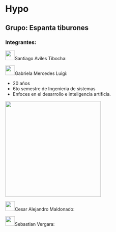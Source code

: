 # Hypo


## Grupo: Espanta tiburones

### Integrantes:

<img src="https://media.giphy.com/media/WUlplcMpOCEmTGBtBW/giphy.gif" width="30">Santiago Aviles Tibocha:

<img src="https://media.giphy.com/media/WUlplcMpOCEmTGBtBW/giphy.gif" width="30">Gabriela Mercedes Luigi:

- 20 años 
- 6to semestre de Ingenieria de sistemas 
- Enfoces en el desarrollo e inteligencia artificia. 

<img src="https://user-images.githubusercontent.com/85581309/218597243-62e36a7a-57cc-4675-ae2f-0df9add31168.jpeg" width="300">

<img src="https://media.giphy.com/media/WUlplcMpOCEmTGBtBW/giphy.gif" width="30">Cesar Alejandro Maldonado:

<img src="https://media.giphy.com/media/WUlplcMpOCEmTGBtBW/giphy.gif" width="30">Sebastian Vergara:

